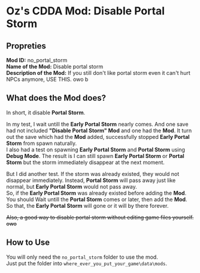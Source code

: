 # Oz's CDDA Mod: Disable Portal Storm

## Propreties

**Mod ID:** no_portal_storm<br>
**Name of the Mod:** Disable portal storm<br>
**Description of the Mod:** If you still don't like portal storm even it can't hurt NPCs anymore, USE THIS. owo b

## What does the Mod does?

In short, it disable **Portal Storm**.


In my test, I wait untill the **Early Portal Storm** nearly comes. And one save had not included **"Disable Portal Storm" Mod** and one had the **Mod**. It turn out the save which had the **Mod** added, successfully stopped **Early Portal Storm** from spawn naturally.<br>
I also had a test on spawning **Early Portal Storm** and **Portal Storm** using **Debug Mode**. The result is I can still spawn **Early Portal Storm** or **Portal Storm** but the storm immediately disappear at the next moment.


But I did another test. If the storm was already existed, they would not disappear immediately. Instead, **Portal Storm** will pass away just like normal, but **Early Portal Storm** would not pass away.<br>
So, if the **Early Portal Storm** was already existed before adding the **Mod**. You should Wait untill the **Portal Storm** comes or later, then add the **Mod**. So that, the **Early Portal Storm** will gone or it will by there forever.


~~Also, a good way to disable portal storm without editing game files yourself. owo~~

## How to Use

You will only need the `no_portal_storm` folder to use the mod.<br>
Just put the folder into `where_ever_you_put_your_game\data\mods`.
